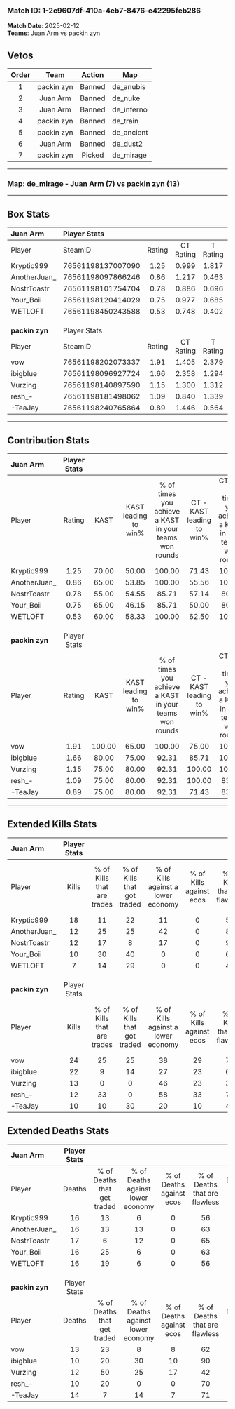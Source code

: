 ### Match ID: 1-2c9607df-410a-4eb7-8476-e42295feb286  
**Match Date**: 2025-02-12  
**Teams**: Juan Arm vs packin zyn  

## Vetos  

| Order | Team | Action | Map |
| :---: | :--: | :----: | --- |
| 1 | packin zyn | Banned | de_anubis |
| 2 | Juan Arm | Banned | de_nuke |
| 3 | Juan Arm | Banned | de_inferno |
| 4 | packin zyn | Banned | de_train |
| 5 | packin zyn | Banned | de_ancient |
| 6 | Juan Arm | Banned | de_dust2 |
| 7 | packin zyn | Picked | de_mirage |

---  

### **Map**: de_mirage - Juan Arm (7) vs packin zyn (13)  
---  

## Box Stats  

| **Juan Arm**   | Player Stats      |        |           |          |        |       |       |         |        |      |     |
| :- | :- | :-: | :-: | :-: | :-: | :-: | :-: | :-: | :-: | :-: | :-: |
| Player         | SteamID           | Rating | CT Rating | T Rating |  KAST  |  ADR  | Kills | Assists | Deaths | K/D  | HS% |
| Kryptic999     | 76561198137007090 |  1.25  |   0.999   |  1.817   | 70.00  | 98.7  |  18   |    2    |   16   | 1.13 | 38  |
| AnotherJuan_   | 76561198097866246 |  0.86  |   1.217   |  0.463   | 65.00  | 66.8  |  12   |    4    |   16   | 0.75 | 33  |
| NostrToastr    | 76561198101754704 |  0.78  |   0.886   |  0.696   | 55.00  | 71.5  |  12   |    5    |   17   | 0.71 | 25  |
| Your_Boii      | 76561198120414029 |  0.75  |   0.977   |  0.685   | 65.00  | 58.5  |  10   |    5    |   16   | 0.63 | 40  |
| WETLOFT        | 76561198450243588 |  0.53  |   0.748   |  0.402   | 60.00  | 41.9  |   7   |    4    |   16   | 0.44 | 14  |
|                |                   |        |           |          |        |       |       |         |        |      |     |
|                |                   |        |           |          |        |       |       |         |        |      |     |
|                |                   |        |           |          |        |       |       |         |        |      |     |
| **packin zyn** | Player Stats      |        |           |          |        |       |       |         |        |      |     |
| Player         | SteamID           | Rating | CT Rating | T Rating |  KAST  |  ADR  | Kills | Assists | Deaths | K/D  | HS% |
| vow            | 76561198202073337 |  1.91  |   1.405   |  2.379   | 100.00 | 124.2 |  24   |    6    |   13   | 1.85 | 37  |
| ibigblue       | 76561198096927724 |  1.66  |   2.358   |  1.294   | 80.00  | 97.8  |  22   |    4    |   10   | 2.20 | 45  |
| Vurzing        | 76561198140897590 |  1.15  |   1.300   |  1.312   | 75.00  | 75.5  |  13   |   11    |   12   | 1.08 | 53  |
| resh_-         | 76561198181498062 |  1.09  |   0.840   |  1.339   | 75.00  | 64.2  |  12   |    4    |   10   | 1.20 | 66  |
| -TeaJay        | 76561198240765864 |  0.89  |   1.446   |  0.564   | 75.00  | 55.4  |  10   |    9    |   14   | 0.71 | 50  |
---  

## Contribution Stats  

| **Juan Arm**   | Player Stats |        |                      |                                                        |                           |                                                             |                          |                                                            |
| :- | :-: | :-: | :-: | :-: | :-: | :-: | :-: | :-: |
| Player         |    Rating    |  KAST  | KAST leading to win% | % of times you achieve a KAST in your teams won rounds | CT - KAST leading to win% | CT - % of times you achieve a KAST in your teams won rounds | T - KAST leading to win% | T - % of times you achieve a KAST in your teams won rounds |
| Kryptic999     |     1.25     | 70.00  |        50.00         |                         100.00                         |           71.43           |                           100.00                            |          28.57           |                           100.00                           |
| AnotherJuan_   |     0.86     | 65.00  |        53.85         |                         100.00                         |           55.56           |                           100.00                            |          50.00           |                           100.00                           |
| NostrToastr    |     0.78     | 55.00  |        54.55         |                         85.71                          |           57.14           |                            80.00                            |          50.00           |                           100.00                           |
| Your_Boii      |     0.75     | 65.00  |        46.15         |                         85.71                          |           50.00           |                            80.00                            |          40.00           |                           100.00                           |
| WETLOFT        |     0.53     | 60.00  |        58.33         |                         100.00                         |           62.50           |                           100.00                            |          50.00           |                           100.00                           |
|                |              |        |                      |                                                        |                           |                                                             |                          |                                                            |
|                |              |        |                      |                                                        |                           |                                                             |                          |                                                            |
|                |              |        |                      |                                                        |                           |                                                             |                          |                                                            |
| **packin zyn** | Player Stats |        |                      |                                                        |                           |                                                             |                          |                                                            |
| Player         |    Rating    |  KAST  | KAST leading to win% | % of times you achieve a KAST in your teams won rounds | CT - KAST leading to win% | CT - % of times you achieve a KAST in your teams won rounds | T - KAST leading to win% | T - % of times you achieve a KAST in your teams won rounds |
| vow            |     1.91     | 100.00 |        65.00         |                         100.00                         |           75.00           |                           100.00                            |          58.33           |                           100.00                           |
| ibigblue       |     1.66     | 80.00  |        75.00         |                         92.31                          |           85.71           |                           100.00                            |          66.67           |                           85.71                            |
| Vurzing        |     1.15     | 75.00  |        80.00         |                         92.31                          |          100.00           |                           100.00                            |          66.67           |                           85.71                            |
| resh_-         |     1.09     | 75.00  |        80.00         |                         92.31                          |          100.00           |                            83.33                            |          70.00           |                           100.00                           |
| -TeaJay        |     0.89     | 75.00  |        80.00         |                         92.31                          |           71.43           |                            83.33                            |          87.50           |                           100.00                           |
---  

## Extended Kills Stats  

| **Juan Arm**   | Player Stats |                            |                            |                                    |                         |                              |                                 |                                       |                    |           |
| :- | :-: | :-: | :-: | :-: | :-: | :-: | :-: | :-: | :-: | :-: |
| Player         |    Kills     | % of Kills that are trades | % of Kills that got traded | % of Kills against a lower economy | % of Kills against ecos | % of Kills that are flawless | % of Kills that are close duels | % of Kills that are assisted by flash | Pistol Round Kills | AWP Kills |
| Kryptic999     |      18      |             11             |             22             |                 11                 |            0            |              50              |               11                |                   0                   |         3          |     1     |
| AnotherJuan_   |      12      |             25             |             25             |                 42                 |            0            |              83              |                0                |                   8                   |         0          |     0     |
| NostrToastr    |      12      |             17             |             8              |                 17                 |            0            |              92              |                0                |                   0                   |         0          |     1     |
| Your_Boii      |      10      |             30             |             40             |                 0                  |            0            |              60              |               10                |                   0                   |         0          |     0     |
| WETLOFT        |      7       |             14             |             29             |                 0                  |            0            |              43              |               29                |                   0                   |         1          |     0     |
|                |              |                            |                            |                                    |                         |                              |                                 |                                       |                    |           |
|                |              |                            |                            |                                    |                         |                              |                                 |                                       |                    |           |
|                |              |                            |                            |                                    |                         |                              |                                 |                                       |                    |           |
| **packin zyn** | Player Stats |                            |                            |                                    |                         |                              |                                 |                                       |                    |           |
| Player         |    Kills     | % of Kills that are trades | % of Kills that got traded | % of Kills against a lower economy | % of Kills against ecos | % of Kills that are flawless | % of Kills that are close duels | % of Kills that are assisted by flash | Pistol Round Kills | AWP Kills |
| vow            |      24      |             25             |             25             |                 38                 |           29            |              71              |                0                |                   4                   |         3          |     7     |
| ibigblue       |      22      |             9              |             14             |                 27                 |           23            |              64              |               14                |                   9                   |         4          |     0     |
| Vurzing        |      13      |             0              |             0              |                 46                 |           23            |              38              |                8                |                   0                   |         2          |     0     |
| resh_-         |      12      |             33             |             0              |                 58                 |           33            |              75              |                0                |                  25                   |         1          |     0     |
| -TeaJay        |      10      |             10             |             30             |                 20                 |           10            |              40              |               30                |                   0                   |         0          |     0     |
## Extended Deaths Stats  

| **Juan Arm**   | Player Stats |                             |                                   |                          |                               |                            |                           |               |
| :- | :-: | :-: | :-: | :-: | :-: | :-: | :-: | :-: |
| Player         |    Deaths    | % of Deaths that get traded | % of Deaths against lower economy | % of Deaths against ecos | % of Deaths that are flawless | % of Deaths that are close | % of Deaths while blinded | Deaths to AWP |
| Kryptic999     |      16      |             13              |                 6                 |            0             |              56               |             6              |            13             |       1       |
| AnotherJuan_   |      16      |             13              |                13                 |            0             |              63               |             13             |             6             |       3       |
| NostrToastr    |      17      |              6              |                12                 |            0             |              65               |             6              |             6             |       0       |
| Your_Boii      |      16      |             25              |                 6                 |            0             |              63               |             6              |             6             |       2       |
| WETLOFT        |      16      |             19              |                 6                 |            0             |              56               |             13             |             6             |       1       |
|                |              |                             |                                   |                          |                               |                            |                           |               |
|                |              |                             |                                   |                          |                               |                            |                           |               |
|                |              |                             |                                   |                          |                               |                            |                           |               |
| **packin zyn** | Player Stats |                             |                                   |                          |                               |                            |                           |               |
| Player         |    Deaths    | % of Deaths that get traded | % of Deaths against lower economy | % of Deaths against ecos | % of Deaths that are flawless | % of Deaths that are close | % of Deaths while blinded | Deaths to AWP |
| vow            |      13      |             23              |                 8                 |            8             |              62               |             8              |             8             |       0       |
| ibigblue       |      10      |             20              |                30                 |            10            |              90               |             0              |             0             |       1       |
| Vurzing        |      12      |             50              |                25                 |            17            |              42               |             17             |             0             |       0       |
| resh_-         |      10      |             20              |                 0                 |            0             |              70               |             0              |             0             |       1       |
| -TeaJay        |      14      |              7              |                14                 |            7             |              71               |             14             |             0             |       0       |
